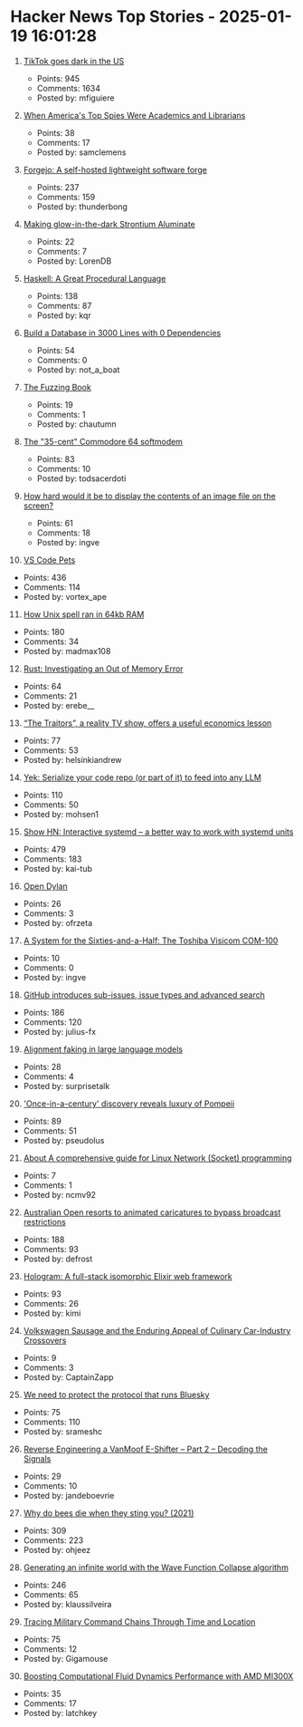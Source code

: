 # Hacker News Top Stories - 2025-01-19 16:01:28

1. [TikTok goes dark in the US](https://techcrunch.com/2025/01/18/tiktok-goes-dark-in-the-u-s/)
   - Points: 945
   - Comments: 1634
   - Posted by: mfiguiere

2. [When America's Top Spies Were Academics and Librarians](https://newrepublic.com/article/188991/americas-top-spies-academics-librarians)
   - Points: 38
   - Comments: 17
   - Posted by: samclemens

3. [Forgejo: A self-hosted lightweight software forge](https://forgejo.org/)
   - Points: 237
   - Comments: 159
   - Posted by: thunderbong

4. [Making glow-in-the-dark Strontium Aluminate](https://maurycyz.com/projects/strontium_aluminate/)
   - Points: 22
   - Comments: 7
   - Posted by: LorenDB

5. [Haskell: A Great Procedural Language](https://entropicthoughts.com/haskell-procedural-programming)
   - Points: 138
   - Comments: 87
   - Posted by: kqr

6. [Build a Database in 3000 Lines with 0 Dependencies](https://build-your-own.org/blog/20251015_db_in_3000/)
   - Points: 54
   - Comments: 0
   - Posted by: not_a_boat

7. [The Fuzzing Book](https://www.fuzzingbook.org/)
   - Points: 19
   - Comments: 1
   - Posted by: chautumn

8. [The "35-cent" Commodore 64 softmodem](http://oldvcr.blogspot.com/2025/01/the-35-cent-commodore-64-softmodem.html)
   - Points: 83
   - Comments: 10
   - Posted by: todsacerdoti

9. [How hard would it be to display the contents of an image file on the screen?](https://wolf.nereid.pl/posts/image-viewer/)
   - Points: 61
   - Comments: 18
   - Posted by: ingve

10. [VS Code Pets](https://github.com/tonybaloney/vscode-pets)
   - Points: 436
   - Comments: 114
   - Posted by: vortex_ape

11. [How Unix spell ran in 64kb RAM](https://blog.codingconfessions.com/p/how-unix-spell-ran-in-64kb-ram)
   - Points: 180
   - Comments: 34
   - Posted by: madmax108

12. [Rust: Investigating an Out of Memory Error](https://www.qovery.com/blog/rust-investigating-a-strange-out-of-memory-error/)
   - Points: 64
   - Comments: 21
   - Posted by: erebe__

13. [“The Traitors”, a reality TV show, offers a useful economics lesson](https://www.economist.com/finance-and-economics/2025/01/16/the-traitors-a-reality-tv-show-offers-a-useful-economics-lesson)
   - Points: 77
   - Comments: 53
   - Posted by: helsinkiandrew

14. [Yek: Serialize your code repo (or part of it) to feed into any LLM](https://github.com/bodo-run/yek)
   - Points: 110
   - Comments: 50
   - Posted by: mohsen1

15. [Show HN: Interactive systemd – a better way to work with systemd units](https://isd-project.github.io/isd/)
   - Points: 479
   - Comments: 183
   - Posted by: kai-tub

16. [Open Dylan](https://opendylan.org/)
   - Points: 26
   - Comments: 3
   - Posted by: ofrzeta

17. [A System for the Sixties-and-a-Half: The Toshiba Visicom COM-100](https://nicole.express/2025/invisicom.html)
   - Points: 10
   - Comments: 0
   - Posted by: ingve

18. [GitHub introduces sub-issues, issue types and advanced search](https://github.blog/changelog/2025-01-13-evolving-github-issues-public-preview/)
   - Points: 186
   - Comments: 120
   - Posted by: julius-fx

19. [Alignment faking in large language models](https://www.lesswrong.com/posts/njAZwT8nkHnjipJku/alignment-faking-in-large-language-models)
   - Points: 28
   - Comments: 4
   - Posted by: surprisetalk

20. ['Once-in-a-century' discovery reveals luxury of Pompeii](https://www.bbc.com/news/articles/c15zgvnvk4do)
   - Points: 89
   - Comments: 51
   - Posted by: pseudolus

21. [About A comprehensive guide for Linux Network (Socket) programming](https://github.com/nguyenchiemminhvu/LinuxNetworkProgramming)
   - Points: 7
   - Comments: 1
   - Posted by: ncmv92

22. [Australian Open resorts to animated caricatures to bypass broadcast restrictions](https://www.crikey.com.au/2025/01/16/australian-open-animated-cartoon-caricatures-broadcast-restrictions/)
   - Points: 188
   - Comments: 93
   - Posted by: defrost

23. [Hologram: A full-stack isomorphic Elixir web framework](https://hologram.page/)
   - Points: 93
   - Comments: 26
   - Posted by: kimi

24. [Volkswagen Sausage and the Enduring Appeal of Culinary Car-Industry Crossovers](https://www.atlasobscura.com/articles/car-industry-food)
   - Points: 9
   - Comments: 3
   - Posted by: CaptainZapp

25. [We need to protect the protocol that runs Bluesky](https://www.technologyreview.com/2025/01/17/1110063/we-need-to-protect-the-protocol-that-runs-bluesky/)
   - Points: 75
   - Comments: 110
   - Posted by: srameshc

26. [Reverse Engineering a VanMoof E-Shifter – Part 2 – Decoding the Signals](https://mikecoats.com/vanmoof-eshifter-reverse-engineering-part-2/)
   - Points: 29
   - Comments: 10
   - Posted by: jandeboevrie

27. [Why do bees die when they sting you? (2021)](https://www.subanima.org/bees/)
   - Points: 309
   - Comments: 223
   - Posted by: ohjeez

28. [Generating an infinite world with the Wave Function Collapse algorithm](https://marian42.de/article/infinite-wfc/)
   - Points: 246
   - Comments: 65
   - Posted by: klaussilveira

29. [Tracing Military Command Chains Through Time and Location](https://www.dot.studio/en/notes/case-study-under-whose-command/)
   - Points: 75
   - Comments: 12
   - Posted by: Gigamouse

30. [Boosting Computational Fluid Dynamics Performance with AMD MI300X](https://rocm.blogs.amd.com/ecosystems-and-partners/ansys-fluent-performance/README.html)
   - Points: 35
   - Comments: 17
   - Posted by: latchkey

